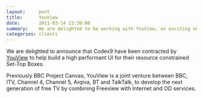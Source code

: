 ```yaml
---
layout:     post
title:      YouView
date:       2011-03-14 13:30:00
summary:    We are delighted to be working with YouView, an exciting new TV platform.
categories: clients
---
```


We are delighted to announce that Codex9 have been contracted by <a href="http://youview.com" target="_blank">YouView</a> 
to help build a high performant UI for their resource constrained Set-Top Boxes.

Previously BBC Project Canvas, YouView is a joint venture between BBC, ITV, Channel 4, Channel 5, Arqiva, BT and 
TalkTalk, to develop the next generation of free TV by combining Freeview with Internet and OD services.